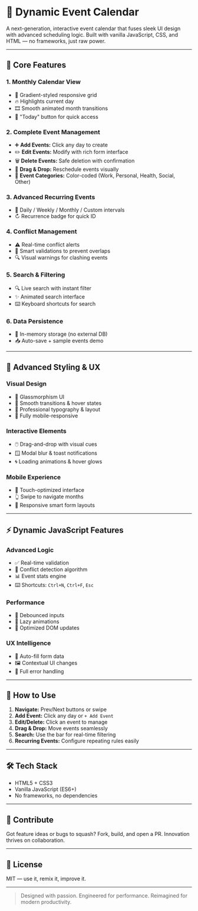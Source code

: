 # 📅 Dynamic Event Calendar

A next-generation, interactive event calendar that fuses sleek UI design with advanced scheduling logic. Built with vanilla JavaScript, CSS, and HTML — no frameworks, just raw power.

---

## 🎯 Core Features

### 1. Monthly Calendar View
- 🌈 Gradient-styled responsive grid
- 🔥 Highlights current day
- 🎞️ Smooth animated month transitions
- 🎯 "Today" button for quick access

### 2. Complete Event Management
- ➕ **Add Events:** Click any day to create
- ✏️ **Edit Events:** Modify with rich form interface
- 🗑️ **Delete Events:** Safe deletion with confirmation
- 🧲 **Drag & Drop:** Reschedule events visually
- 🎨 **Event Categories:** Color-coded (Work, Personal, Health, Social, Other)

### 3. Advanced Recurring Events
- 🔁 Daily / Weekly / Monthly / Custom intervals
- ↻ Recurrence badge for quick ID

### 4. Conflict Management
- ⚠️ Real-time conflict alerts
- 🚫 Smart validations to prevent overlaps
- 🔍 Visual warnings for clashing events

### 5. Search & Filtering
- 🔍 Live search with instant filter
- ✨ Animated search interface
- ⌨️ Keyboard shortcuts for search

### 6. Data Persistence
- 💾 In-memory storage (no external DB)
- 📥 Auto-save + sample events demo

---

## 🎨 Advanced Styling & UX

### Visual Design
- 🧊 Glassmorphism UI
- 🌟 Smooth transitions & hover states
- 🧩 Professional typography & layout
- 📱 Fully mobile-responsive

### Interactive Elements
- 🖱️ Drag-and-drop with visual cues
- 🪟 Modal blur & toast notifications
- 🌀 Loading animations & hover glows

### Mobile Experience
- 🤏 Touch-optimized interface
- 👆 Swipe to navigate months
- 🧠 Responsive smart form layouts

---

## ⚡ Dynamic JavaScript Features

### Advanced Logic
- ✅ Real-time validation
- 🧠 Conflict detection algorithm
- 📊 Event stats engine
- ⌨️ Shortcuts: `Ctrl+N`, `Ctrl+F`, `Esc`

### Performance
- 🧼 Debounced inputs
- 🚀 Lazy animations
- 🧬 Optimized DOM updates

### UX Intelligence
- 🧠 Auto-fill form data
- 🖼️ Contextual UI changes
- 🧯 Full error handling

---

## 🚀 How to Use

1. **Navigate:** Prev/Next buttons or swipe
2. **Add Event:** Click any day or `+ Add Event`
3. **Edit/Delete:** Click an event to manage
4. **Drag & Drop:** Move events seamlessly
5. **Search:** Use the bar for real-time filtering
6. **Recurring Events:** Configure repeating rules easily

---

## 🛠️ Tech Stack

- HTML5 + CSS3
- Vanilla JavaScript (ES6+)
- No frameworks, no dependencies

---



## 🤝 Contribute

Got feature ideas or bugs to squash? Fork, build, and open a PR. Innovation thrives on collaboration.

---

## 📄 License

MIT — use it, remix it, improve it.

---

> Designed with passion. Engineered for performance. Reimagined for modern productivity.
